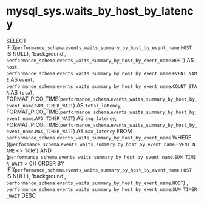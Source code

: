 # mysql_sys.waits_by_host_by_latency

SELECT 
    IF((`performance_schema`.`events_waits_summary_by_host_by_event_name`.`HOST` IS NULL),
        'background',
        `performance_schema`.`events_waits_summary_by_host_by_event_name`.`HOST`) AS `host`,
    `performance_schema`.`events_waits_summary_by_host_by_event_name`.`EVENT_NAME` AS `event`,
    `performance_schema`.`events_waits_summary_by_host_by_event_name`.`COUNT_STAR` AS `total`,
    FORMAT_PICO_TIME(`performance_schema`.`events_waits_summary_by_host_by_event_name`.`SUM_TIMER_WAIT`) AS `total_latency`,
    FORMAT_PICO_TIME(`performance_schema`.`events_waits_summary_by_host_by_event_name`.`AVG_TIMER_WAIT`) AS `avg_latency`,
    FORMAT_PICO_TIME(`performance_schema`.`events_waits_summary_by_host_by_event_name`.`MAX_TIMER_WAIT`) AS `max_latency`
FROM
    `performance_schema`.`events_waits_summary_by_host_by_event_name`
WHERE
    ((`performance_schema`.`events_waits_summary_by_host_by_event_name`.`EVENT_NAME` <> 'idle')
        AND (`performance_schema`.`events_waits_summary_by_host_by_event_name`.`SUM_TIMER_WAIT` > 0))
ORDER BY IF((`performance_schema`.`events_waits_summary_by_host_by_event_name`.`HOST` IS NULL),
    'background',
    `performance_schema`.`events_waits_summary_by_host_by_event_name`.`HOST`) , `performance_schema`.`events_waits_summary_by_host_by_event_name`.`SUM_TIMER_WAIT` DESC
